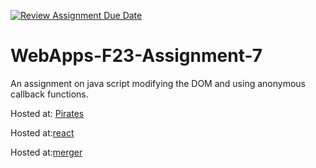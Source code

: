 [![Review Assignment Due Date](https://classroom.github.com/assets/deadline-readme-button-24ddc0f5d75046c5622901739e7c5dd533143b0c8e959d652212380cedb1ea36.svg)](https://classroom.github.com/a/Kv-XePEp)
# WebApps-F23-Assignment-7
An assignment on java script modifying the DOM and using anonymous callback functions.

Hosted at: [Pirates](https://44-563-webapps-f23.github.io/44563-webapps-f23-assignment7-Mupparaju19/pirate.html)

Hosted at:[react](https://44-563-webapps-f23.github.io/44563-webapps-f23-assignment7-Mupparaju19/react.html)

Hosted at:[merger](https://44-563-webapps-f23.github.io/44563-webapps-f23-assignment7-Mupparaju19/merger.html)